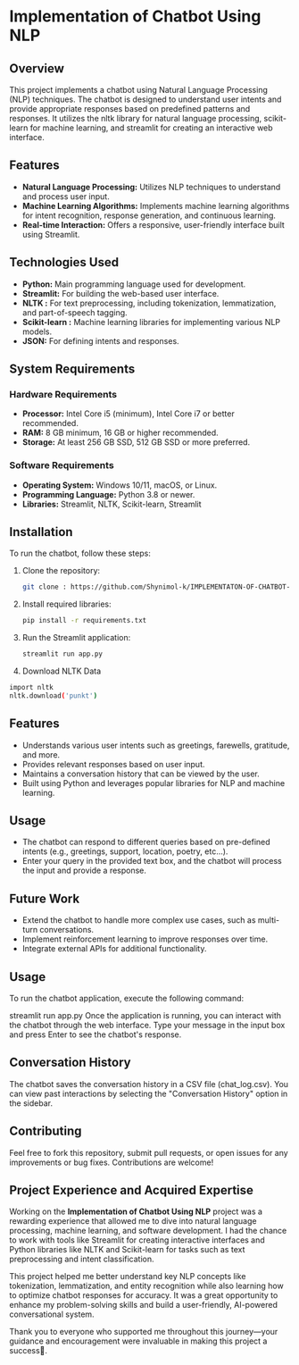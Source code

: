 # **Implementation of Chatbot Using NLP**
## **Overview**
This project implements a chatbot using Natural Language Processing (NLP) techniques. The chatbot is designed to understand user intents and provide appropriate responses based on predefined patterns and responses. It utilizes the nltk library for natural language processing, scikit-learn for machine learning, and streamlit for creating an interactive web interface.

## **Features**
- **Natural Language Processing:** Utilizes NLP techniques to understand and process user input.
- **Machine Learning Algorithms:** Implements machine learning algorithms for intent recognition, response generation, and continuous learning.
- **Real-time Interaction:** Offers a responsive, user-friendly interface built using Streamlit.


## **Technologies Used**
- **Python:** Main programming language used for development.
- **Streamlit:** For building the web-based user interface.
- **NLTK :** For text preprocessing, including tokenization, lemmatization, and part-of-speech tagging.
- **Scikit-learn :** Machine learning libraries for implementing various NLP models.
- **JSON:** For defining intents and responses.

## **System Requirements**
### **Hardware Requirements**
- **Processor:** Intel Core i5 (minimum), Intel Core i7 or better recommended.
- **RAM:** 8 GB minimum, 16 GB or higher recommended.
- **Storage:** At least 256 GB SSD, 512 GB SSD or more preferred.
  
### **Software Requirements**
- **Operating System:** Windows 10/11, macOS, or Linux.
- **Programming Language:** Python 3.8 or newer.
- **Libraries:** Streamlit, NLTK, Scikit-learn, Streamlit

## **Installation**
To run the chatbot, follow these steps:

1. Clone the repository:
   ```bash
   git clone : https://github.com/Shynimol-k/IMPLEMENTATON-OF-CHATBOT-USING-NLP
   
   ```

2. Install required libraries:
   ```bash
   pip install -r requirements.txt
   ```

3. Run the Streamlit application:
   ```bash
   streamlit run app.py
   ```
4.  Download NLTK Data
   ```bash
   import nltk
   nltk.download('punkt')
   ```

## **Features**
- Understands various user intents such as greetings, farewells, gratitude, and more.
- Provides relevant responses based on user input.
- Maintains a conversation history that can be viewed by the user.
- Built using Python and leverages popular libraries for NLP and machine learning.

## **Usage**
- The chatbot can respond to different queries based on pre-defined intents (e.g., greetings, support, location, poetry,  etc...).
- Enter your query in the provided text box, and the chatbot will process the input and provide a response.

## **Future Work**
- Extend the chatbot to handle more complex use cases, such as multi-turn conversations.
- Implement reinforcement learning to improve responses over time.
- Integrate external APIs for additional functionality.

## **Usage**
To run the chatbot application, execute the following command:

streamlit run app.py
Once the application is running, you can interact with the chatbot through the web interface. Type your message in the input box and press Enter to see the chatbot's response.

## **Conversation History**
The chatbot saves the conversation history in a CSV file (chat_log.csv). You can view past interactions by selecting the "Conversation History" option in the sidebar.

## **Contributing**
Feel free to fork this repository, submit pull requests, or open issues for any improvements or bug fixes. Contributions are welcome!

## **Project Experience and Acquired Expertise**
Working on the **Implementation of Chatbot Using NLP** project was a rewarding experience that allowed me to dive into natural language processing, machine learning, and software development. I had the chance to work with tools like Streamlit for creating interactive interfaces and Python libraries like NLTK and Scikit-learn for tasks such as text preprocessing and intent classification.  

This project helped me better understand key NLP concepts like tokenization, lemmatization, and entity recognition while also learning how to optimize chatbot responses for accuracy. It was a great opportunity to enhance my problem-solving skills and build a user-friendly, AI-powered conversational system.  

Thank you to everyone who supported me throughout this journey—your guidance and encouragement were invaluable in making this project a success🙂.
